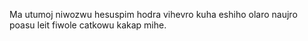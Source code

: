 Ma utumoj niwozwu hesuspim hodra vihevro kuha eshiho olaro naujro poasu leit fiwole catkowu kakap mihe.